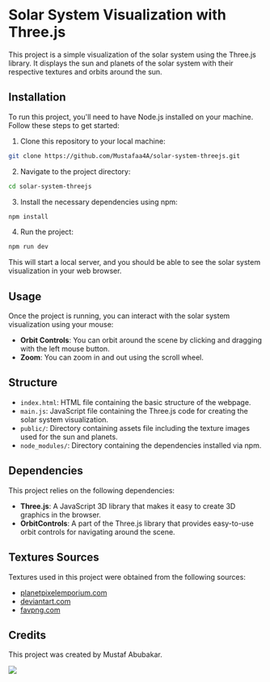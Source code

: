 # Solar System Visualization with Three.js

This project is a simple visualization of the solar system using the Three.js library. It displays the sun and planets of the solar system with their respective textures and orbits around the sun.

## Installation

To run this project, you'll need to have Node.js installed on your machine. Follow these steps to get started:

1. Clone this repository to your local machine:

```bash
git clone https://github.com/Mustafaa4A/solar-system-threejs.git
```

2. Navigate to the project directory:

```bash
cd solar-system-threejs
```

3. Install the necessary dependencies using npm:

```bash
npm install
```

4. Run the project:

```bash
npm run dev
```

This will start a local server, and you should be able to see the solar system visualization in your web browser.

## Usage

Once the project is running, you can interact with the solar system visualization using your mouse:

- **Orbit Controls**: You can orbit around the scene by clicking and dragging with the left mouse button.
- **Zoom**: You can zoom in and out using the scroll wheel.

## Structure

- `index.html`: HTML file containing the basic structure of the webpage.
- `main.js`: JavaScript file containing the Three.js code for creating the solar system visualization.
- `public/`: Directory containing assets file including the texture images used for the sun and planets.
- `node_modules/`: Directory containing the dependencies installed via npm.

## Dependencies

This project relies on the following dependencies:

- **Three.js**: A JavaScript 3D library that makes it easy to create 3D graphics in the browser.
- **OrbitControls**: A part of the Three.js library that provides easy-to-use orbit controls for navigating around the scene.

## Textures Sources

Textures used in this project were obtained from the following sources:

<ul>
  <li><a href="http://planetpixelemporium.com/mercury.html" target="_blank">planetpixelemporium.com</a></li>
  <li><a href="https://www.deviantart.com/niko22966/art/Rings-of-Saturn-419585311" target="_blank">deviantart.com</a></li>
  <li><a href="https://favpng.com/png_view/uranus-the-trooth-texture-mapping-planet-mykolaiv-png/0rw9hFBt" target="_blank">favpng.com</a></li>
</ul>

## Credits

This project was created by Mustaf Abubakar.

<image src="./public/solarsytstem.gif">
